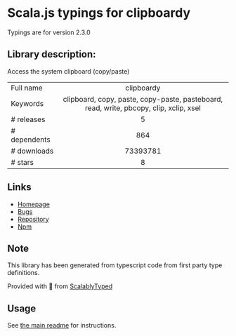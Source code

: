 
# Scala.js typings for clipboardy

Typings are for version 2.3.0

## Library description:
Access the system clipboard (copy/paste)

|                    |                 |
| ------------------ | :-------------: |
| Full name          | clipboardy |
| Keywords           | clipboard, copy, paste, copy-paste, pasteboard, read, write, pbcopy, clip, xclip, xsel |
| # releases         | 5 |
| # dependents       | 864 |
| # downloads        | 73393781 |
| # stars            | 8 |

## Links
- [Homepage](https://github.com/sindresorhus/clipboardy#readme)
- [Bugs](https://github.com/sindresorhus/clipboardy/issues)
- [Repository](https://github.com/sindresorhus/clipboardy)
- [Npm](https://www.npmjs.com/package/clipboardy)
    


## Note
This library has been generated from typescript code from first party type definitions.

Provided with :purple_heart: from [ScalablyTyped](https://github.com/oyvindberg/ScalablyTyped)

## Usage
See [the main readme](../../readme.md) for instructions.


